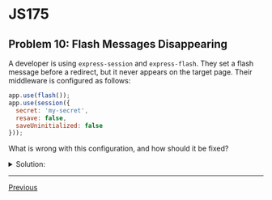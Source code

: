 # JS175
## Problem 10: Flash Messages Disappearing

A developer is using `express-session` and `express-flash`. They set a flash message before a redirect, but it never appears on the target page. Their middleware is configured as follows:

```javascript
app.use(flash());
app.use(session({
  secret: 'my-secret',
  resave: false,
  saveUninitialized: false
}));
```

What is wrong with this configuration, and how should it be fixed?

<details>
<summary>Solution:</summary>

The issue is the order of the middleware. `express-flash` uses the session to store messages, so the `session` middleware must be configured *before* the `flash` middleware.

**The fix** is to reverse the order:

```javascript
// Correct Order
app.use(session({
  secret: 'my-secret',
  resave: false,
  saveUninitialized: false
}));
app.use(flash());
```

</details>

---

[Previous](09.md)